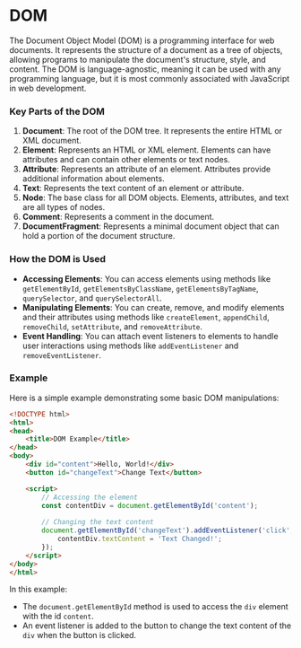 # DOM

The Document Object Model (DOM) is a programming interface for web documents. It represents the structure of a document as a tree of objects, allowing programs to manipulate the document's structure, style, and content. The DOM is language-agnostic, meaning it can be used with any programming language, but it is most commonly associated with JavaScript in web development.

### Key Parts of the DOM

1. **Document**: The root of the DOM tree. It represents the entire HTML or XML document.
2. **Element**: Represents an HTML or XML element. Elements can have attributes and can contain other elements or text nodes.
3. **Attribute**: Represents an attribute of an element. Attributes provide additional information about elements.
4. **Text**: Represents the text content of an element or attribute.
5. **Node**: The base class for all DOM objects. Elements, attributes, and text are all types of nodes.
6. **Comment**: Represents a comment in the document.
7. **DocumentFragment**: Represents a minimal document object that can hold a portion of the document structure.

### How the DOM is Used

- **Accessing Elements**: You can access elements using methods like `getElementById`, `getElementsByClassName`, `getElementsByTagName`, `querySelector`, and `querySelectorAll`.
- **Manipulating Elements**: You can create, remove, and modify elements and their attributes using methods like `createElement`, `appendChild`, `removeChild`, `setAttribute`, and `removeAttribute`.
- **Event Handling**: You can attach event listeners to elements to handle user interactions using methods like `addEventListener` and `removeEventListener`.

### Example

Here is a simple example demonstrating some basic DOM manipulations:

```html
<!DOCTYPE html>
<html>
<head>
    <title>DOM Example</title>
</head>
<body>
    <div id="content">Hello, World!</div>
    <button id="changeText">Change Text</button>

    <script>
        // Accessing the element
        const contentDiv = document.getElementById('content');
        
        // Changing the text content
        document.getElementById('changeText').addEventListener('click', () => {
            contentDiv.textContent = 'Text Changed!';
        });
    </script>
</body>
</html>
```

In this example:
- The `document.getElementById` method is used to access the `div` element with the id `content`.
- An event listener is added to the button to change the text content of the `div` when the button is clicked.